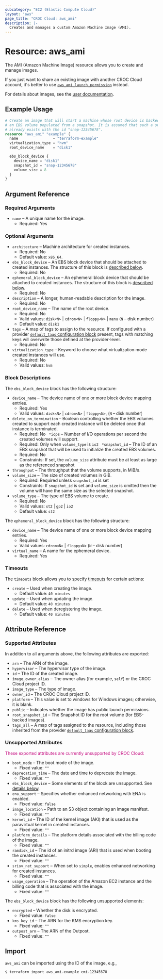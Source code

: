 ```yaml
---
subcategory: "EC2 (Elastic Compute Cloud)"
layout: "aws"
page_title: "CROC Cloud: aws_ami"
description: |-
  Creates and manages a custom Amazon Machine Image (AMI).
---
```


[default-tags]: https://www.terraform.io/docs/providers/aws/index.html#default_tags-configuration-block
[images]: https://docs.cloud.croc.ru/en/services/instances_and_volumes/images.html
[tf-ami-launch-permission]: ami_launch_permission.html

# Resource: aws_ami

The AMI (Amazon Machine Image) resource allows you to create and manage images.

If you just want to share an existing image with another CROC Cloud account,
it's better to use [`aws_ami_launch_permission`][tf-ami-launch-permission] instead.

For details about images, see the [user documentation][images].

## Example Usage

```terraform
# Create an image that will start a machine whose root device is backed by
# an EBS volume populated from a snapshot. It is assumed that such a snapshot
# already exists with the id "snap-12345678".
resource "aws_ami" "example" {
  name                = "terraform-example"
  virtualization_type = "hvm"
  root_device_name    = "disk1"

  ebs_block_device {
    device_name = "disk1"
    snapshot_id = "snap-12345678"
    volume_size = 8
  }
}
```

## Argument Reference

### Required Arguments

* `name` – A unique name for the image.
  * Required: Yes

### Optional Arguments

* `architecture` – Machine architecture for created instances.
  * Required: No
  * Default value: `x86_64`.
* `ebs_block_device` – An EBS block device that should be
  attached to created instances. The structure of this block is [described below](#ebs_block_device).
  * Required: No
* `ephemeral_block_device` – An ephemeral block device that
  should be attached to created instances. The structure of this block is [described below](#ephemeral_block_device).
  * Required: No
* `description` – A longer, human-readable description for the image.
  * Required: No
* `root_device_name` – The name of the root device.
  * Required: No
  * Valid values: `disk<N>` | `cdrom<N>` | `floppy<N>` | `menu` (`N` – disk number)
  * Default value: `disk1`
* `tags` – A map of tags to assign to the resource. If configured with a provider [`default_tags` configuration block][default-tags] present, tags with matching keys will overwrite those defined at the provider-level.
  * Required: No
* `virtualization_type` – Keyword to choose what virtualization mode created instances will use.
  * Required: No
  * Valid values: `hvm`

### Block Descriptions

<a id="ebs_block_device"></a>
The `ebs_block_device` block has the following structure:

* `device_name` – The device name of one or more block device mapping entries.
  * Required: Yes
  * Valid values: `disk<N>` | `cdrom<N>` | `floppy<N>`, (`N` – disk number)
* `delete_on_termination` – Boolean controlling whether the EBS volumes created to
  support each created instance will be deleted once that instance is terminated.
  * Required: No
` *iops` – Number of I/O operations per second the created volumes will support.
  * Required: Only when `volume_type` is `io2`
` *snapshot_id` – The ID of an EBS snapshot that will be used to initialize the created
  EBS volumes.
  * Required: No
  * Constraints: If set, the `volume_size` attribute must be at least as large as the referenced snapshot
* `throughput` – The throughput that the volume supports, in MiB/s.
* `volume_size` – The size of created volumes in GiB.
  * Required: Required unless `snapshot_id` is set
  * Constraints: If `snapshot_id` is set and `volume_size` is omitted then the volume will have the same size as the selected snapshot.
* `volume_type` – The type of EBS volume to create.
  * Required: No
  * Valid values: `st2` | `gp2` | `io2`
  * Default value: `st2`

<a id="ephemeral_block_device"></a>
The `ephemeral_block_device` block has the following structure:

* `device_name` – The device name of one or more block device mapping entries.
  * Required: Yes
  * Valid values: `cdrom<N>` | `floppy<N>` (`N` – disk number)
* `virtual_name` – A name for the ephemeral device.
  * Required: Yes

### Timeouts

The `timeouts` block allows you to specify [timeouts](https://www.terraform.io/docs/configuration/blocks/resources/syntax.html#operation-timeouts) for certain actions:

* `create` – Used when creating the image.
  * Default value: `40 minutes`
* `update` – Used when updating the image.
  * Default value: `40 minutes`
* `delete` – Used when deregistering the image.
  * Default value: `40 minutes`

## Attribute Reference

### Supported Attributes

In addition to all arguments above, the following attributes are exported:

* `arn` – The ARN of the image.
* `hypervisor` – The hypervisor type of the image.
* `id` – The ID of the created image.
* `image_owner_alias` – The owner alias (for example, `self`) or the CROC Cloud project ID.
* `image_type` – The type of image.
* `owner_id` – The CROC Cloud project ID.
* `platform` – This value is set to windows for Windows images; otherwise, it is blank.
* `public` – Indicates whether the image has public launch permissions.
* `root_snapshot_id` – The Snapshot ID for the root volume (for EBS-backed images).
* `tags_all` – A map of tags assigned to the resource, including those inherited from the provider [`default_tags` configuration block][default-tags].

### Unsupported Attributes

<span style="color:MediumVioletRed">These exported attributes are currently unsupported by CROC Cloud:</span>

* `boot_mode` – The boot mode of the image.
  * Fixed value: `""`
* `deprecation_time` – The date and time to deprecate the image.
  * Fixed value: `""`
* `ebs_block_device` – Some elements of the block are unsupported. See [details below](#ebs_block_device_unsupported).
* `ena_support` – Specifies whether enhanced networking with ENA is enabled.
  * Fixed value: `false`
* `image_location` – Path to an S3 object containing an image manifest.
  * Fixed value: `""`
* `kernel_id` – The ID of the kernel image (AKI) that is used as the paravirtual kernel in created instances.
  * Fixed value: `""`
* `platform_details` – The platform details associated with the billing code of the image.
  * Fixed value: `""`
* `ramdisk_id` – The id of an initrd image (ARI) that is used when booting the created instances.
  * Fixed value: `""`
* `sriov_net_support` – When set to `simple`, enables enhanced networking for created instances.
  * Fixed value: `""`
* `usage_operation` – The operation of the Amazon EC2 instance and the billing code that is associated with the image.
  * Fixed value: `""`

<a id="ebs_block_device_unsupported"></a>
The `ebs_block_device` block has the following unsupported elements:

* `encrypted` – Whether the disk is encrypted.
  * Fixed value: `false`
* `kms_key_id` – The ARN for the KMS encryption key.
  * Fixed value: `""`
* `outpost_arn` – The ARN of the Outpost.
  * Fixed value: `""`

## Import

`aws_ami` can be imported using the ID of the image, e.g.,

```
$ terraform import aws_ami.example cmi-12345678
```
